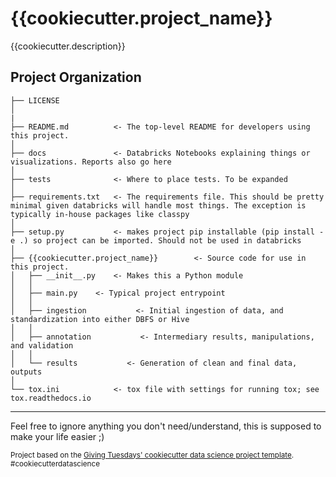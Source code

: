 {{cookiecutter.project_name}}
==============================

{{cookiecutter.description}}

Project Organization
------------

```
├── LICENSE
│
|
├── README.md          <- The top-level README for developers using this project.
│
├── docs               <- Databricks Notebooks explaining things or visualizations. Reports also go here
│
├── tests              <- Where to place tests. To be expanded
│
├── requirements.txt   <- The requirements file. This should be pretty minimal given databricks will handle most things. The exception is typically in-house packages like classpy
│
├── setup.py           <- makes project pip installable (pip install -e .) so project can be imported. Should not be used in databricks
│
├── {{cookiecutter.project_name}}        <- Source code for use in this project.
│   ├── __init__.py    <- Makes this a Python module
│   │
│   ├── main.py    <- Typical project entrypoint
│   │
│   ├── ingestion           <- Initial ingestion of data, and standardization into either DBFS or Hive
│   │
│   ├── annotation           <- Intermediary results, manipulations, and validation
│   │
│   └── results           <- Generation of clean and final data, outputs
│
└── tox.ini            <- tox file with settings for running tox; see tox.readthedocs.io

```

--------




Feel free to ignore anything you don't need/understand, this is supposed to make your life easier ;)

<p><small>Project based on the <a target="_blank" href="https://github.com/Giving-Tuesday/cookiecutter-data-science">
Giving Tuesdays' cookiecutter data science project template</a>. #cookiecutterdatascience</small></p>
